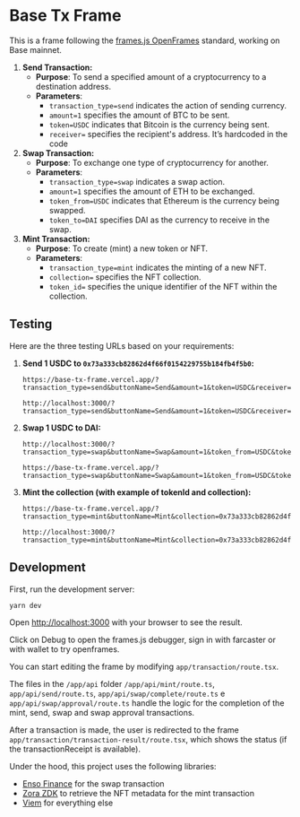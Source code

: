 # Base Tx Frame

This is a frame following the [frames.js OpenFrames](https://framesjs.org/middleware/openframes) standard, working on Base mainnet.

1. **Send Transaction:**
   - **Purpose**: To send a specified amount of a cryptocurrency to a destination address.
   - **Parameters**:
     - `transaction_type=send` indicates the action of sending currency.
     - `amount=1` specifies the amount of BTC to be sent.
     - `token=USDC` indicates that Bitcoin is the currency being sent.
     - `receiver=` specifies the recipient's address. It’s hardcoded in the code
2. **Swap Transaction:**
   - **Purpose**: To exchange one type of cryptocurrency for another.
   - **Parameters**:
     - `transaction_type=swap` indicates a swap action.
     - `amount=1` specifies the amount of ETH to be exchanged.
     - `token_from=USDC` indicates that Ethereum is the currency being swapped.
     - `token_to=DAI` specifies DAI as the currency to receive in the swap.
3. **Mint Transaction:**
   - **Purpose**: To create (mint) a new token or NFT.
   - **Parameters**:
     - `transaction_type=mint` indicates the minting of a new NFT.
     - `collection=` specifies the NFT collection.
     - `token_id=` specifies the unique identifier of the NFT within the collection.

## Testing

Here are the three testing URLs based on your requirements:

1. **Send 1 USDC to `0x73a333cb82862d4f66f0154229755b184fb4f5b0`:**

   ```
   https://base-tx-frame.vercel.app/?transaction_type=send&buttonName=Send&amount=1&token=USDC&receiver=0x73a333cb82862d4f66f0154229755b184fb4f5b0
   ```

   ```
   http://localhost:3000/?transaction_type=send&buttonName=Send&amount=1&token=USDC&receiver=0x73a333cb82862d4f66f0154229755b184fb4f5b0
   ```

2. **Swap 1 USDC to DAI:**

   ```
   http://localhost:3000/?transaction_type=swap&buttonName=Swap&amount=1&token_from=USDC&token_to=DAI
   ```

   ```
   https://base-tx-frame.vercel.app/?transaction_type=swap&buttonName=Swap&amount=1&token_from=USDC&token_to=DAI
   ```

3. **Mint the collection (with example of tokenId and collection):**

   ```
   https://base-tx-frame.vercel.app/?transaction_type=mint&buttonName=Mint&collection=0x73a333cb82862d4f66f0154229755b184fb4f5b0&token_id=1
   ```

   ```
   http://localhost:3000/?transaction_type=mint&buttonName=Mint&collection=0x73a333cb82862d4f66f0154229755b184fb4f5b0&token_id=1
   ```

## Development

First, run the development server:

```bash
yarn dev
```

Open [http://localhost:3000](http://localhost:3000) with your browser to see the result.

Click on Debug to open the frames.js debugger, sign in with farcaster or with wallet to try openframes.

You can start editing the frame by modifying `app/transaction/route.tsx`.

The files in the `/app/api` folder `/app/api/mint/route.ts`, `app/api/send/route.ts`, `app/api/swap/complete/route.ts` e `app/api/swap/approval/route.ts` handle the logic for the completion of the mint, send, swap and swap approval transactions.

After a transaction is made, the user is redirected to the frame `app/transaction/transaction-result/route.tsx`, which shows the status (if the transactionReceipt is available).

Under the hood, this project uses the following libraries:

- [Enso Finance](https://enso.finance) for the swap transaction
- [Zora ZDK](https://docs.zora.co/docs/zora-api/zdk) to retrieve the NFT metadata for the mint transaction
- [Viem](https://viem.sh) for everything else
